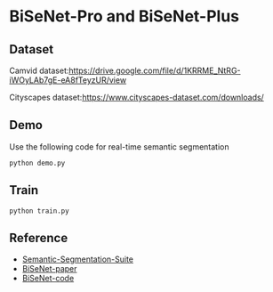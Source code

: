 # BiSeNet-Pro and BiSeNet-Plus

## Dataset  
Camvid dataset:https://drive.google.com/file/d/1KRRME_NtRG-iWOyLAb7gE-eA8fTeyzUR/view

Cityscapes dataset:https://www.cityscapes-dataset.com/downloads/

## Demo  
Use the following code for real-time semantic segmentation
```
python demo.py
```  

## Train
```
python train.py
```  

## Reference 
* [Semantic-Segmentation-Suite](https://github.com/GeorgeSeif/Semantic-Segmentation-Suite/tree/master)  
* [BiSeNet-paper](https://arxiv.org/pdf/1808.00897v1.pdf)
* [BiSeNet-code](https://github.com/ooooverflow/BiSeNet)
